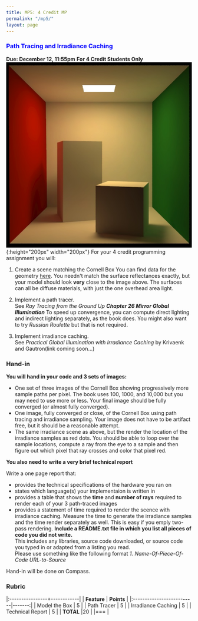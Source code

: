 ```yaml
---
title: MP5: 4 Credit MP
permalink: "/mp5/"
layout: page
---
```


### <span style="color:blue"> Path Tracing and Irradiance Caching  </span>
**Due: December 12, 11:55pm**
**For 4 Credit Students Only**
![Cornell Box](/assets/img/box.jpg){:height="200px" width="200px"}
For your 4 credit programming assignment you will:

1. Create a scene matching the Cornell Box
You can find data for the geometry [here](http://www.graphics.cornell.edu/online/box/data.html).
You needn't match the surface reflectances exactly, but your model should look **very** close to the image above.
The surfaces can all be diffuse materials, with just the one overhead area light.  

2. Implement a path tracer.  
See _Ray Tracing from the Ground Up **Chapter 26 Mirror Global Illumination**_ 
To speed up convergence, you can compute direct lighting and indirect lighting separately, as the book does. 
You might also want to try _Russian Roulette_ but that is not required. 
 
3. Implement irradiance caching.  
See _Practical Global Illumination with Irradiance Caching_ by Krivaenk and Gautron(link coming soon...)
         
### Hand-in

**You will hand in your code and 3 sets of images:**

+ One set of three images of the Cornell Box showing progressively more sample paths per pixel. The book uses 100, 1000, and 10,000 but you may need to use more or less.
Your final image should be fully converged (or almost fully converged).
+ One image, fully converged or close, of the Cornell Box using path tracing and irradiance sampling. Your image does not have to be artifact free, but it should be a reasonable attempt. 
+ The same irradiance scene as above, but the render the location of the irradiance samples as red dots. You should be able to loop over the sample locations, compute a ray from the eye to a sample and then figure out which pixel that ray crosses and color that pixel red.

**You also need to write a very brief technical report**

Write a one page report that:
+ provides the technical specifications of the hardware you ran on
+ states which language(s) your implementaion is written in
+ provides a table that shows the **time** and **number of rays** required to render each of your 3 path-traced images
+ provides a statement of time required to render the scence with irradiance caching. 
Measure the time to generate the irradiance samples and the time render separately as well. This is easy if you emply two-pass rendering.
**Include a README.txt file in which you list all pieces of code you did not write.**  
This includes any libraries, source code downloaded, or source code you typed in or adapted from a listing you read.  
Please use something like the following format _1. Name-Of-Piece-Of-Code URL-to-Source_ 

Hand-in will be done on Compass.


### Rubric

|:----------------+------------|
| **Feature**           | **Points** |
|:--------------------------|-------:|
| Model the Box      | 5      |
| Path Tracer  | 5      |
| Irradiance Caching | 5      |
| Technical Report    | 5      |
| **TOTAL**	                 |20        |
|===
| 
